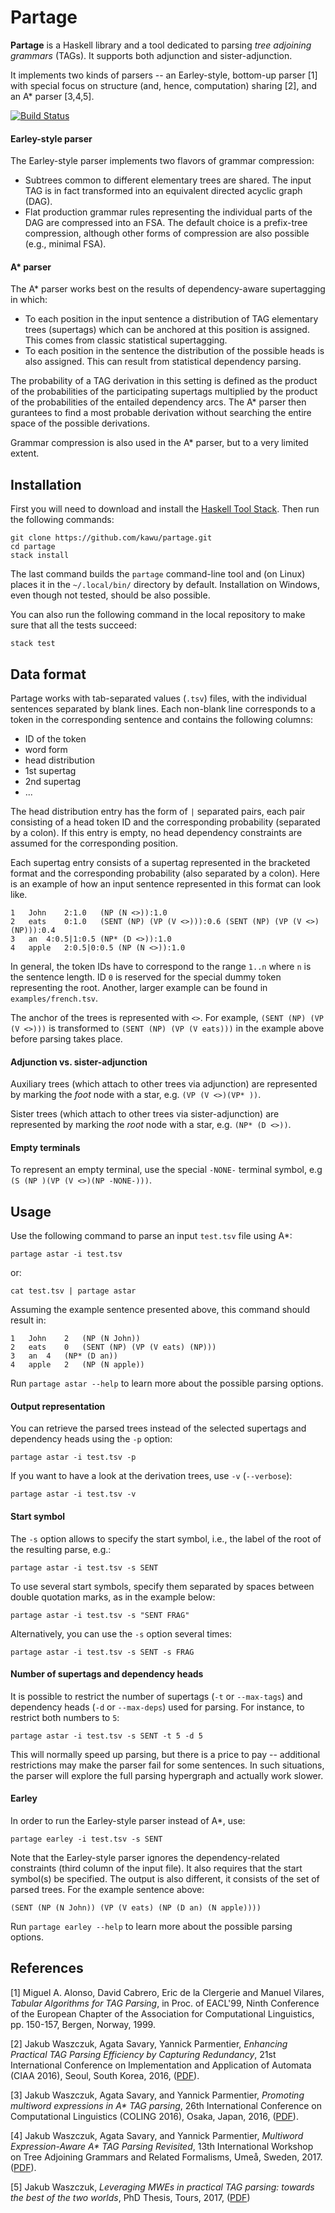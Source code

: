 Partage
==========

**Partage** is a Haskell library and a tool dedicated to parsing *tree
adjoining grammars* (TAGs).  It supports both adjunction and sister-adjunction.

It implements two kinds of parsers -- an Earley-style, bottom-up parser [1]
with special focus on structure (and, hence, computation) sharing [2], and an
A\* parser [3,4,5].
    
[![Build Status](https://travis-ci.org/kawu/partage.svg?branch=master)](https://travis-ci.org/kawu/partage)

#### Earley-style parser

The Earley-style parser implements two flavors of grammar compression:

  * Subtrees common to different elementary trees are shared.  The input TAG is
    in fact transformed into an equivalent directed acyclic graph (DAG).
  * Flat production grammar rules representing the individual parts of the DAG
    are compressed into an FSA.  The default choice is a prefix-tree
    compression, although other forms of compression are also possible (e.g.,
    minimal FSA).

#### A\* parser

The A\* parser works best on the results of dependency-aware supertagging in
which:

  * To each position in the input sentence a distribution of TAG elementary
    trees (supertags) which can be anchored at this position is assigned.  This
    comes from classic statistical supertagging.
  * To each position in the sentence the distribution of the possible heads is
    also assigned.  This can result from statistical dependency parsing.

The probability of a TAG derivation in this setting is defined as the product
of the probabilities of the participating supertags multiplied by the product
of the probabilities of the entailed dependency arcs.  The A\* parser then
gurantees to find a most probable derivation without searching the entire space
of the possible derivations.

Grammar compression is also used in the A\* parser, but to a very limited
extent.


Installation
------------

First you will need to download and install the [Haskell Tool Stack][stack].
Then run the following commands:

    git clone https://github.com/kawu/partage.git
    cd partage
    stack install

The last command builds the `partage` command-line tool and (on Linux) places
it in the `~/.local/bin/` directory by default. Installation on Windows, even
though not tested, should be also possible.

You can also run the following command in the local repository to make sure
that all the tests succeed:

    stack test


Data format
-----------

Partage works with tab-separated values (`.tsv`) files, with the individual
sentences separated by blank lines. Each non-blank line corresponds to a token
in the corresponding sentence and contains the following columns:

  * ID of the token
  * word form
  * head distribution
  * 1st supertag
  * 2nd supertag
  * ...

The head distribution entry has the form of `|` separated pairs, each pair consisting
of a head token ID and the corresponding probability (separated by a colon).
If this entry is empty, no head dependency constraints are assumed for the
corresponding position.

Each supertag entry consists of a supertag represented in the bracketed format
and the corresponding probability (also separated by a colon).  Here is an
example of how an input sentence represented in this format can look like.

```
1	John	2:1.0	(NP (N <>)):1.0
2	eats	0:1.0	(SENT (NP) (VP (V <>))):0.6	(SENT (NP) (VP (V <>) (NP))):0.4
3	an	4:0.5|1:0.5	(NP* (D <>)):1.0
4	apple	2:0.5|0:0.5	(NP (N <>)):1.0
```

In general, the token IDs have to correspond to the range `1..n` where `n` is
the sentence length.  ID `0` is reserved for the special dummy token
representing the root.  Another, larger example can be found in
`examples/french.tsv`.

The anchor of the trees is represented with `<>`.  For example, `(SENT (NP) (VP
(V <>)))` is transformed to `(SENT (NP) (VP (V eats)))` in the example above
before parsing takes place.

#### Adjunction vs. sister-adjunction

Auxiliary trees (which attach to other trees via adjunction) are represented by
marking the *foot* node with a star, e.g. `(VP (V <>)(VP* ))`.

Sister trees (which attach to other trees via sister-adjunction) are
represented by marking the *root* node with a star, e.g. `(NP* (D <>))`.

#### Empty terminals

To represent an empty terminal, use the special `-NONE-` terminal symbol, e.g
`(S (NP )(VP (V <>)(NP -NONE-)))`.


Usage
-----

Use the following command to parse an input `test.tsv` file using A\*:

    partage astar -i test.tsv

or:

    cat test.tsv | partage astar

Assuming the example sentence presented above, this command should result in:

```
1	John	2	(NP (N John))
2	eats	0	(SENT (NP) (VP (V eats) (NP)))
3	an	4	(NP* (D an))
4	apple	2	(NP (N apple))
```

Run `partage astar --help` to learn more about the possible parsing options.

#### Output representation

You can retrieve the parsed trees instead of the selected supertags and
dependency heads using the `-p` option:

    partage astar -i test.tsv -p

If you want to have a look at the derivation trees, use `-v` (`--verbose`):

    partage astar -i test.tsv -v

#### Start symbol

The `-s` option allows to specify the start symbol, i.e., the label of the
root of the resulting parse, e.g.:

    partage astar -i test.tsv -s SENT

To use several start symbols, specify them separated by spaces between double
quotation marks, as in the example below:

    partage astar -i test.tsv -s "SENT FRAG"

Alternatively, you can use the `-s` option several times:

    partage astar -i test.tsv -s SENT -s FRAG

#### Number of supertags and dependency heads

It is possible to restrict the number of supertags (`-t` or `--max-tags`) and
dependency heads (`-d` or `--max-deps`) used for parsing.  For instance, to
restrict both numbers to `5`:

    partage astar -i test.tsv -s SENT -t 5 -d 5

This will normally speed up parsing, but there is a price to pay -- additional
restrictions may make the parser fail for some sentences.  In such situations,
the parser will explore the full parsing hypergraph and actually work slower.

#### Earley

In order to run the Earley-style parser instead of A\*, use:

    partage earley -i test.tsv -s SENT

Note that the Earley-style parser ignores the dependency-related constraints
(third column of the input file).  It also requires that the start symbol(s) be
specified.   The output is also different, it consists of the set of parsed
trees.  For the example sentence above:

```
(SENT (NP (N John)) (VP (V eats) (NP (D an) (N apple))))
```

Run `partage earley --help` to learn more about the possible parsing options.


References
----------

[1] Miguel A. Alonso, David Cabrero, Eric de la Clergerie and Manuel
Vilares, *Tabular Algorithms for TAG Parsing*, in Proc. of EACL'99,
Ninth Conference of the European Chapter of the Association for
Computational Linguistics, pp. 150-157, Bergen, Norway, 1999.

[2] Jakub Waszczuk, Agata Savary, Yannick Parmentier, *Enhancing Practical TAG
Parsing Efficiency by Capturing Redundancy*, 21st International Conference on
Implementation and Application of Automata (CIAA 2016), Seoul, South Korea,
2016, ([PDF](https://hal.archives-ouvertes.fr/hal-01309598v2/document)).

[3] Jakub Waszczuk, Agata Savary, and Yannick Parmentier, *Promoting multiword
expressions in A\* TAG parsing*, 26th International Conference on Computational
Linguistics (COLING 2016), Osaka, Japan, 2016,
([PDF](https://aclweb.org/anthology/C/C16/C16-1042.pdf)).

[4] Jakub Waszczuk, Agata Savary, and Yannick Parmentier, *Multiword
Expression-Aware A\* TAG Parsing Revisited*, 13th International Workshop on
Tree Adjoining Grammars and Related Formalisms, Umeå, Sweden, 2017.
([PDF](http://www.aclweb.org/anthology/W17-6209)).

[5] Jakub Waszczuk, *Leveraging MWEs in practical TAG parsing: towards the best
of the two worlds*, PhD Thesis, Tours, 2017,
([PDF](http://www.applis.univ-tours.fr/theses/2017/jakub.waszczuk_6706.pdf))


[stack]: http://docs.haskellstack.org "Haskell Tool Stack"
[hackage]: http://hackage.haskell.org/package/partage "Partage Hackage repository"
